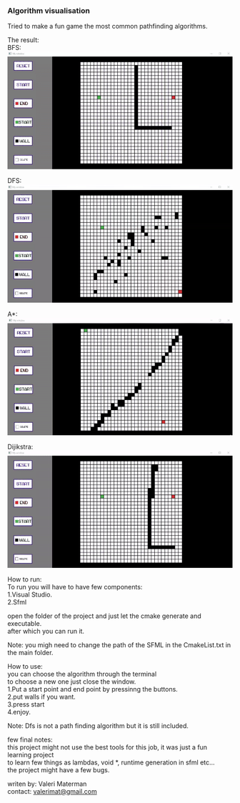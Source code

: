 ### Algorithm visualisation
Tried to make a fun game the most common pathfinding algorithms.<br/>



The result:<br/>
BFS:<br/>
![BFS Demo](demo/BFS.gif)

DFS:<br/>
![DFS Demo](demo/DFS.gif)

A*:<br/>
![A* Demo](demo/Astar.gif)

Dijikstra:<br/>
![Dijikstra Demo](demo/Dijikstra.gif) 

How to run:<br/>
To run you will have to have few components:<br/>
1.Visual Studio.<br/>
2.Sfml<br/>

open the folder of the project and just let the cmake generate and executable.<br/>
after which you can run it.<br/>

Note: you migh need to change the path of the SFML in the CmakeList.txt in the main folder.<br/>

How to use:<br/>
you can choose the algorithm through the terminal<br/>
to choose a new one just close the window.<br/>
1.Put a start point and end point by pressinng the buttons.<br/>
2.put walls if you want.<br/>
3.press start<br/>
4.enjoy.<br/>

Note: Dfs is not a path finding algorithm but it is still included.<br/>

few final notes:<br/>
this project might not use the best tools for this job, it was just a fun learning project<br/>
to learn few things as lambdas, void \*, runtime generation in sfml etc...<br/>
the project might have a few bugs.<br/>


writen by: Valeri Materman<br/>
contact: valerimat@gmail.com<br/>
